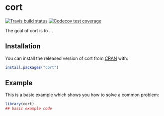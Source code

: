 
# cort

<!-- badges: start -->
[![Travis build status](https://travis-ci.org/lrnv/cort.svg?branch=master)](https://travis-ci.org/lrnv/cort)
[![Codecov test coverage](https://codecov.io/gh/lrnv/cort/branch/master/graph/badge.svg)](https://codecov.io/gh/lrnv/cort?branch=master)
<!-- badges: end -->

The goal of cort is to ...

## Installation

You can install the released version of cort from [CRAN](https://CRAN.R-project.org) with:

``` r
install.packages("cort")
```

## Example

This is a basic example which shows you how to solve a common problem:

``` r
library(cort)
## basic example code
```

